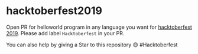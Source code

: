 # hacktoberfest2019
Open PR for helloworld program in any language you want for [hacktoberfest 2019](https://hacktoberfest.digitalocean.com). Please add label `Hacktoberfest` in your PR. 

You can also help by giving a Star to this repository :heart_eyes: 
#Hacktoberfest
